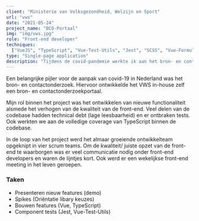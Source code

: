 ```yaml
---
client: "Ministerie van Volksgezondheid, Welzijn en Sport"
url: "vws"
date: "2021-05-24"
project_name: "BCO-Portaal"
img: "img/vws.jpg"
role: "Front-end developer"
techniques:
  ["VueJS", "TypeScript", "Vue-Test-Utils", "Jest", "SCSS", "Vue-Formulate"]
type: "Single-page application"
description: "Tijdens de covid-pandemie werkte ik aan het bron- en contactonderzoek portaal voor VWS."
---
```


Een belangrijke pijler voor de aanpak van covid-19 in Nederland was het bron- en contactonderzoek. Hiervoor ontwikkelde het VWS in-house zelf een bron- en contactonderzoekportaal.

Mijn rol binnen het project was het ontwikkelen van nieuwe functionaliteit alsmede het verhogen van de kwaliteit van de front-end. Veel delen van de codebase hadden technical debt (lage leesbaarheid) en er ontbraken tests. Ook werkten we aan de volledige coverage van TypeScript binnen de codebase.

In de loop van het project werd het almaar groeiende ontwikkelteam opgeknipt in vier scrum teams. Om de kwaliteit/ juiste opzet van de front-end te waarborgen was er veel communicatie nodig onder front-end developers en waren de lijntjes kort. Ook werd er een wekelijkse front-end meeting in het leven geroepen.

### Taken

- Presenteren nieuw features (demo)
- Spikes (Oriëntatie libary keuzes)
- Bouwen features (Vue, TypeScript)
- Component tests (Jest, Vue-Test-Utils)
